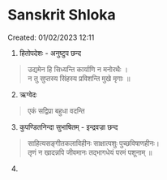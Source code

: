 # Sanskrit Shloka

Created: 01/02/2023 12:11

1. हितोपदेशः - अनुष्टुप छन्द
>  उद्यमेन हि सिध्यन्ति कार्याणि न मनोरथैः ।<br>न तु सुप्तस्य सिंहस्य प्रविशन्ति मुखे मृगाः ॥

2. ऋग्वेदः
>  एकं सद्विप्रा बहुधा वदन्ति

3. कुपण्डितनिन्दा सुभाषितम् - इन्द्रवज्रा छन्द
>  साहित्यसङ्गीतकलाविहीनः साक्षात्पशुः पुच्छविषाणहीनः। <br>तृणं न खादन्नपि जीवमानः तद्भागधेयं परमं पशूनाम् ॥

4. 